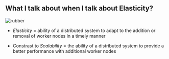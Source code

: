 ##  What I talk about when I talk about Elasticity?

![rubber](http://s3.amazonaws.com/rapgenius/1379285209_92.jpg)
<!-- .element style="height: 250px; width: auto;" -->

*   _Elasticity_ = ability of a distributed system to adapt to the addition or removal of worker nodes in a timely manner
<!-- .element class="fragment" -->

*   Constrast to _Scalability_ = the ability of a distributed system to provide a better performance with additional worker nodes
<!-- .element class="fragment" -->

